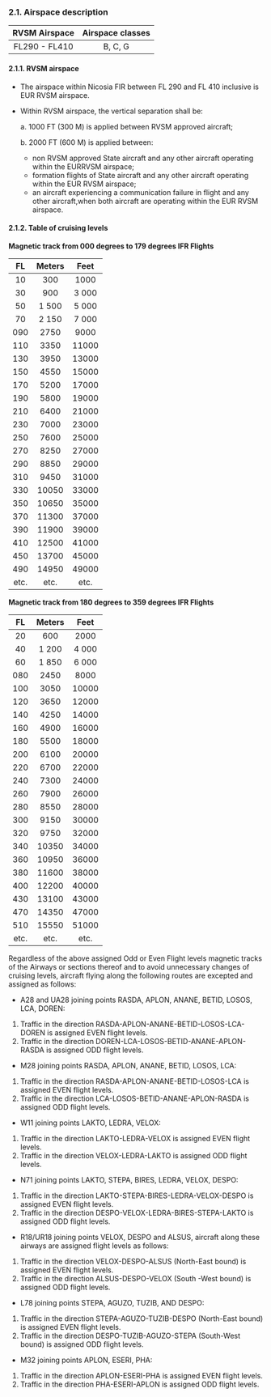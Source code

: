 ### 	2.1. Airspace description

| RVSM Airspace | Airspace classes |
| :-----------: | :--------------: |
| FL290 - FL410 |     B, C, G      |

#### 2.1.1. RVSM airspace

- The airspace within Nicosia FIR between FL 290 and FL 410 inclusive is EUR RVSM airspace.

- Within RVSM airspace, the vertical separation shall be:

  a.   1000 FT (300 M) is applied between RVSM approved aircraft;

  b.   2000 FT (600 M) is applied between:

  - non RVSM approved State aircraft and any other aircraft operating within the EURRVSM airspace;
  - formation flights of State aircraft and any other aircraft operating within the EUR RVSM airspace;
  - an aircraft experiencing a communication failure in flight and any other aircraft,when both aircraft are operating within the EUR RVSM airspace. 

#### 2.1.2. Table of cruising levels

**Magnetic track from 000 degrees to 179 degrees IFR Flights**

|  FL  | Meters | Feet  |
| :--: | :----: | :---: |
|  10  |  300   | 1000  |
|  30  |  900   | 3 000 |
|  50  | 1 500  | 5 000 |
|  70  | 2 150  | 7 000 |
| 090  |  2750  | 9000  |
| 110  |  3350  | 11000 |
| 130  |  3950  | 13000 |
| 150  |  4550  | 15000 |
| 170  |  5200  | 17000 |
| 190  |  5800  | 19000 |
| 210  |  6400  | 21000 |
| 230  |  7000  | 23000 |
| 250  |  7600  | 25000 |
| 270  |  8250  | 27000 |
| 290  |  8850  | 29000 |
| 310  |  9450  | 31000 |
| 330  | 10050  | 33000 |
| 350  | 10650  | 35000 |
| 370  | 11300  | 37000 |
| 390  | 11900  | 39000 |
| 410  | 12500  | 41000 |
| 450  | 13700  | 45000 |
| 490  | 14950  | 49000 |
| etc. |  etc.  | etc.  |

**Magnetic track from 180 degrees to 359 degrees IFR Flights**

|  FL  | Meters | Feet  |
| :--: | :----: | :---: |
|  20  |  600   | 2000  |
|  40  | 1 200  | 4 000 |
|  60  | 1 850  | 6 000 |
| 080  |  2450  | 8000  |
| 100  |  3050  | 10000 |
| 120  |  3650  | 12000 |
| 140  |  4250  | 14000 |
| 160  |  4900  | 16000 |
| 180  |  5500  | 18000 |
| 200  |  6100  | 20000 |
| 220  |  6700  | 22000 |
| 240  |  7300  | 24000 |
| 260  |  7900  | 26000 |
| 280  |  8550  | 28000 |
| 300  |  9150  | 30000 |
| 320  |  9750  | 32000 |
| 340  | 10350  | 34000 |
| 360  | 10950  | 36000 |
| 380  | 11600  | 38000 |
| 400  | 12200  | 40000 |
| 430  | 13100  | 43000 |
| 470  | 14350  | 47000 |
| 510  | 15550  | 51000 |
| etc. |  etc.  | etc.  |

Regardless of the above assigned Odd or Even Flight levels magnetic tracks of the Airways or sections thereof and to avoid unnecessary changes of cruising levels, aircraft flying along the following routes are excepted and assigned as follows:

- A28 and UA28 joining points RASDA, APLON, ANANE, BETID, LOSOS, LCA, DOREN:

1. Traffic  in  the  direction  RASDA-APLON-ANANE-BETID-LOSOS-LCA-DOREN  is assigned EVEN flight levels.
2. Traffic  in  the  direction  DOREN-LCA-LOSOS-BETID-ANANE-APLON-RASDA  is assigned ODD flight levels.

- M28 joining points RASDA, APLON, ANANE, BETID, LOSOS, LCA:

1. Traffic in the direction RASDA-APLON-ANANE-BETID-LOSOS-LCA is assigned EVEN flight levels.
2. Traffic in the direction LCA-LOSOS-BETID-ANANE-APLON-RASDA is assigned ODD flight levels.

- W11 joining points LAKTO, LEDRA, VELOX:

1. Traffic in the direction LAKTO-LEDRA-VELOX is assigned EVEN flight levels.
2. Traffic in the direction VELOX-LEDRA-LAKTO is assigned ODD flight levels.

- N71 joining points LAKTO, STEPA, BIRES, LEDRA, VELOX, DESPO:

1. Traffic in the direction LAKTO-STEPA-BIRES-LEDRA-VELOX-DESPO is assigned EVEN flight levels.
2. Traffic in the direction DESPO-VELOX-LEDRA-BIRES-STEPA-LAKTO is assigned ODD flight levels.

- R18/UR18 joining points VELOX, DESPO and ALSUS, aircraft along these airways are assigned flight levels as follows:

1. Traffic in the direction VELOX-DESPO-ALSUS (North-East bound) is assigned EVEN flight levels.
2. Traffic in the direction ALSUS-DESPO-VELOX (South -West bound) is assigned ODD flight levels.

- L78 joining points STEPA, AGUZO, TUZIB, AND DESPO:

1. Traffic in the direction STEPA-AGUZO-TUZIB-DESPO (North-East bound) is assigned EVEN flight levels.
2. Traffic in the direction DESPO-TUZIB-AGUZO-STEPA (South-West bound) is assigned ODD flight levels.

- M32 joining points APLON, ESERI, PHA:

1. Traffic in the direction APLON-ESERI-PHA is assigned EVEN flight levels.
2. Traffic in the direction PHA-ESERI-APLON is assigned ODD flight levels.
